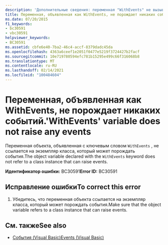 ```yaml
---
description: 'Дополнительные сведения: переменная "WithEvents" не вызывает никаких событий'
title: Переменная, объявленная как WithEvents, не порождает никаких событий.
ms.date: 07/20/2015
f1_keywords:
- bc30591
- vbc30591
helpviewer_keywords:
- BC30591
ms.assetid: cbfe6e40-7ba2-46c4-accf-8379dadc45da
ms.openlocfilehash: 4363a6ceef1e2051f0477e5219f3724427b2facf
ms.sourcegitcommit: 10e719780594efc781b15295e499c66f316068b8
ms.translationtype: MT
ms.contentlocale: ru-RU
ms.lasthandoff: 02/14/2021
ms.locfileid: "100484604"
---
```

# <a name="withevents-variable-does-not-raise-any-events"></a><span data-ttu-id="f16b1-103">Переменная, объявленная как WithEvents, не порождает никаких событий.</span><span class="sxs-lookup"><span data-stu-id="f16b1-103">'WithEvents' variable does not raise any events</span></span>

<span data-ttu-id="f16b1-104">Переменная объекта, объявленная с ключевым словом `WithEvents` , не ссылается на экземпляр класса, который может порождать события.</span><span class="sxs-lookup"><span data-stu-id="f16b1-104">The object variable declared with the `WithEvents` keyword does not refer to a class instance that can raise events.</span></span>  
  
 <span data-ttu-id="f16b1-105">**Идентификатор ошибки:** BC30591</span><span class="sxs-lookup"><span data-stu-id="f16b1-105">**Error ID:** BC30591</span></span>  
  
## <a name="to-correct-this-error"></a><span data-ttu-id="f16b1-106">Исправление ошибки</span><span class="sxs-lookup"><span data-stu-id="f16b1-106">To correct this error</span></span>  
  
1. <span data-ttu-id="f16b1-107">Убедитесь, что переменная объекта ссылается на экземпляр класса, который может порождать события.</span><span class="sxs-lookup"><span data-stu-id="f16b1-107">Make sure that the object variable refers to a class instance that can raise events.</span></span>  
  
## <a name="see-also"></a><span data-ttu-id="f16b1-108">См. также</span><span class="sxs-lookup"><span data-stu-id="f16b1-108">See also</span></span>

- [<span data-ttu-id="f16b1-109">События (Visual Basic)</span><span class="sxs-lookup"><span data-stu-id="f16b1-109">Events (Visual Basic)</span></span>](../programming-guide/language-features/events/index.md)
